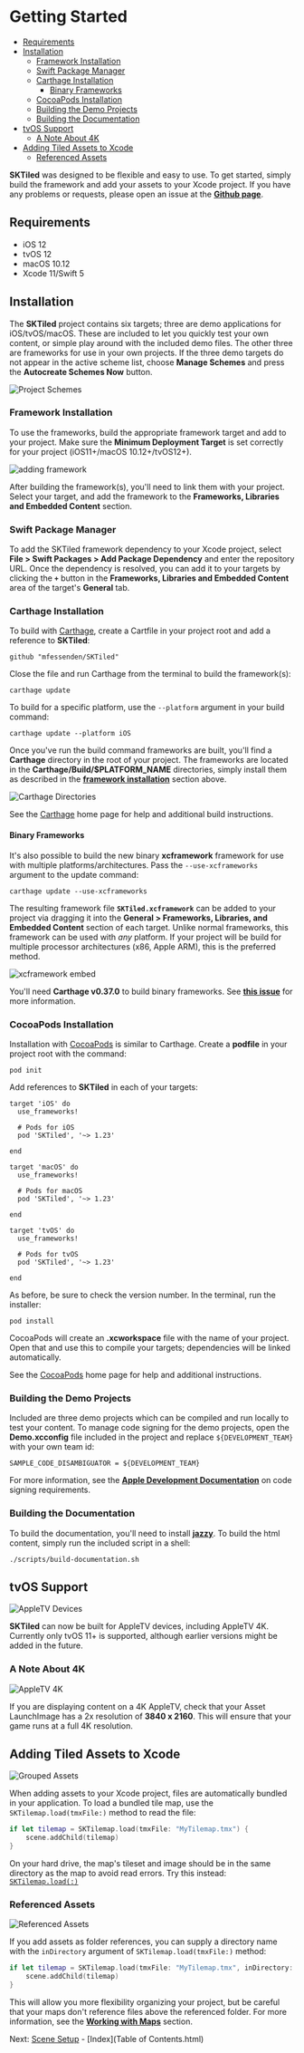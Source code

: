 # Getting Started

- [Requirements](#requirements)
- [Installation](#installation)
    - [Framework Installation](#framework-installation)
    - [Swift Package Manager](#swift-package-manager)
    - [Carthage Installation](#carthage-installation)
        - [Binary Frameworks](#binary-frameworks)
    - [CocoaPods Installation](#cocoapods-installation)
    - [Building the Demo Projects](#building-the-demo-projects)
    - [Building the Documentation](#building-the-documentation)
- [tvOS Support](#tvos-support)
    - [A Note About 4K](#a-note-about-4k)
- [Adding Tiled Assets to Xcode](#adding-tiled-assets-to-xcode)
    - [Referenced Assets](#referenced-assets)



**SKTiled** was designed to be flexible and easy to use. To get started, simply build the framework and add your assets to your Xcode project. If you have any problems or requests, please open an issue at the [**Github page**](https://github.com/mfessenden/SKTiled/issues).


## Requirements

- iOS 12
- tvOS 12
- macOS 10.12
- Xcode 11/Swift 5


## Installation

The **SKTiled** project contains six targets; three are demo applications for iOS/tvOS/macOS. These are included to let you quickly test your own content, or simple play around with the included demo files. The other three are frameworks for use in your own projects. If the three demo targets do not appear in the active scheme list, choose **Manage Schemes** and press the **Autocreate Schemes Now** button.

![Project Schemes](images/project-schemes.png)


### Framework Installation

To use the frameworks, build the appropriate framework target and add to your project. Make sure the **Minimum Deployment Target** is set correctly for your project (iOS11+/macOS 10.12+/tvOS12+).

![adding framework](images/framework.png)

After building the framework(s), you'll need to link them with your project. Select your target, and add the framework to the **Frameworks, Libraries and Embedded Content** section.


### Swift Package Manager

To add the SKTiled framework dependency to your Xcode project, select **File > Swift Packages > Add Package Dependency** and enter the repository URL. Once the dependency is resolved, you can add it to your targets by clicking the **`+`** button in the **Frameworks, Libraries and Embedded Content** area of the target's **General** tab.

### Carthage Installation

To build with [Carthage](https://github.com/Carthage/Carthage), create a Cartfile in your project root and add a reference to **SKTiled**:

    github "mfessenden/SKTiled"


Close the file and run Carthage from the terminal to build the framework(s):

    carthage update

To build for a specific platform, use the `--platform` argument in your build command:

    carthage update --platform iOS

Once you've run the build command frameworks are built, you'll find a **Carthage** directory in the root of your project. The frameworks are located in the **Carthage/Build/$PLATFORM_NAME** directories, simply install them as described in the [**framework installation**](#framework-installation) section above.

![Carthage Directories](images/carthage_directories.png)

See the [Carthage](https://github.com/Carthage/Carthage) home page for help and additional build instructions.


#### Binary Frameworks

It's also possible to build the new binary **xcframework** framework for use with multiple platforms/architectures. Pass the `--use-xcframeworks` argument to the update command:


    carthage update --use-xcframeworks


The resulting framework file **`SKTiled.xcframework`** can be added to your project via dragging it into the **General > Frameworks, Libraries, and Embedded Content** section of each target. Unlike normal frameworks, this framework can be used with *any* platform. If your project will be build for multiple processor architectures (x86, Apple ARM), this is the preferred method.

![xcframework embed](images/embed-xcframeworks.svg)

You'll need **Carthage v0.37.0** to build binary frameworks. See [**this issue**][carthage-issue-url] for more information.

### CocoaPods Installation

Installation with [CocoaPods](https://cocoapods.org) is similar to Carthage. Create a **podfile** in your project root with the command:

    pod init

Add references to **SKTiled** in each of your targets:


    target 'iOS' do
      use_frameworks!

      # Pods for iOS
      pod 'SKTiled', '~> 1.23'

    end

    target 'macOS' do
      use_frameworks!

      # Pods for macOS
      pod 'SKTiled', '~> 1.23'

    end

    target 'tvOS' do
      use_frameworks!

      # Pods for tvOS
      pod 'SKTiled', '~> 1.23'

    end


As before, be sure to check the version number. In the terminal, run the installer:

    pod install


CocoaPods will create an **.xcworkspace** file with the name of your project. Open that and use this to compile your targets; dependencies will be linked automatically.


See the [CocoaPods](https://cocoapods.org) home page for help and additional instructions.


### Building the Demo Projects

Included are three demo projects which can be compiled and run locally to test your content. To manage code signing for the demo projects, open the **Demo.xcconfig** file included in the project and replace `${DEVELOPMENT_TEAM}` with your own team id:

```
SAMPLE_CODE_DISAMBIGUATOR = ${DEVELOPMENT_TEAM}
```

For more information, see the [**Apple Development Documentation**][apple-code-signing-url] on code signing requirements.

### Building the Documentation

To build the documentation, you'll need to install [**jazzy**][jazzy-url]. To build the html content, simply run the included script in a shell:

	./scripts/build-documentation.sh



## tvOS Support

![AppleTV Devices](images/appletv-devices.png)

**SKTiled** can now be built for AppleTV devices, including AppleTV 4K. Currently only tvOS 11+ is supported, although earlier versions might be added in the future.

### A Note About 4K

![AppleTV 4K](images/appletv-4k-launch.png)

If you are displaying content on a 4K AppleTV, check that your Asset LaunchImage has a 2x resolution of **3840 x 2160**. This will ensure that your game runs at a full 4K resolution.



## Adding Tiled Assets to Xcode

![Grouped Assets][xcode-assets-group-img]

When adding assets to your Xcode project, files are automatically bundled in your application. To load a bundled tile map, use the `SKTilemap.load(tmxFile:)` method to read the file:


```swift
if let tilemap = SKTilemap.load(tmxFile: "MyTilemap.tmx") {
    scene.addChild(tilemap)
}
```

On your hard drive, the map's tileset and image should be in the same directory as the map to avoid read errors. Try this instead: [`SKTilemap.load(:)`][sktilemap-load-url]


### Referenced Assets


![Referenced Assets][xcode-assets-ref-img]

If you add assets as folder references, you can supply a directory name with the `inDirectory` argument of `SKTilemap.load(tmxFile:)` method:


```swift
if let tilemap = SKTilemap.load(tmxFile: "MyTilemap.tmx", inDirectory: "Tiled") {
    scene.addChild(tilemap)
}
```

This will allow you more flexibility organizing your project, but be careful that your maps don't reference files above the referenced folder. For more information, see the [**Working with Maps**][working-with-maps-url] section.


Next: [Scene Setup](scene-setup.html) - [Index](Table of Contents.html)


<!--- Images --->

[assets-finder-img]:images/assets-finder.png
[xcode-add-assets-img]:images/xcode-add-assets-group.png
[xcode-assets-group-img]:images/xcode-assets-group.png
[xcode-assets-ref-img]:images/xcode-assets-referenced.png
[xcode-add-assets-ref-img]:images/xcode-add-assets-reference.png
[assets-finder-img]:images/assets-finder.png
[zlib-include-img]:images/zlib-include.png

<!--- URLs --->

[swift4-url]:https://github.com/mfessenden/SKTiled/tree/swift4
[xcode8-url]:https://github.com/mfessenden/SKTiled/tree/xcode8

[sktilemap-load-url]:SKTilemap.load(tmxFile:inDirectory:delegate:withTilesets:ignoreProperties:loggingLevel:)
[working-with-maps-url]:working-with-maps.html#loading-a-tilemap
[jazzy-url]:https://github.com/realm/jazzy
[apple-code-signing-url]:https://developer.apple.com/library/archive/documentation/Security/Conceptual/CodeSigningGuide/Procedures/Procedures.html
[carthage-issue-url]:https://github.com/Carthage/Carthage/issues/3097

[adding-spm-url]:https://developer.apple.com/documentation/xcode/adding_package_dependencies_to_your_app

